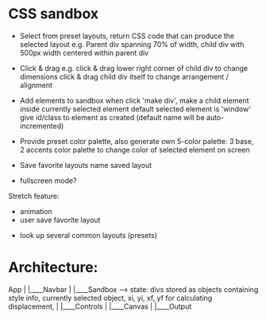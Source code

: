 # CSS sandbox
  - Select from preset layouts, return CSS code that can produce the selected layout
    e.g. Parent div spanning 70% of width, child div with 500px width centered within parent div

  - Click & drag
    e.g. click & drag lower right corner of child div to change dimensions
         click & drag child div itself to change arrangement / alignment

  - Add elements to sandbox
    when click 'make div', make a child element inside currently selected element
    default selected element is 'window'
    give id/class to element as created (default name will be auto-incremented)

  - Provide preset color palette, also generate own
    5-color palette: 3 base, 2 accents
    color palette to change color of selected element on screen

  - Save favorite layouts
    name saved layout

  - fullscreen mode?

  Stretch feature:
  - animation
  - user save favorite layout


  * look up several common layouts (presets)




# Architecture:

App
|
|____Navbar
|
|____Sandbox --> state: divs stored as objects containing style info, currently selected object, xi, yi, xf, yf for calculating displacement,
        |
        |____Controls
        |
        |____Canvas
        |
        |____Output

